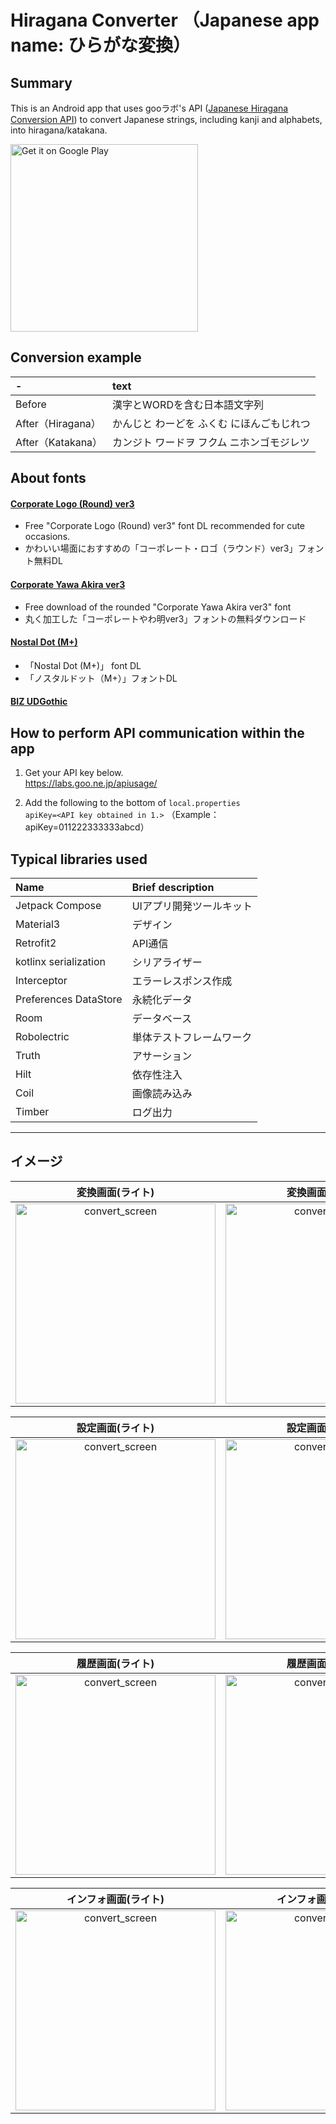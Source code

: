 # Hiragana Converter （Japanese app name: ひらがな変換）

## Summary
This is an Android app that uses gooラボ's API ([Japanese Hiragana Conversion API](https://labs.goo.ne.jp/api/en/hiragana-translation/)) to convert Japanese strings, including kanji and alphabets, into hiragana/katakana.

<a href='https://play.google.com/store/apps/details?id=ksnd.hiraganaconverter&pcampaignid=pcampaignidMKT-Other-global-all-co-prtnr-py-PartBadge-Mar2515-1'><img width="300" alt='Get it on Google Play' src='https://play.google.com/intl/ja/badges/static/images/badges/en_badge_web_generic.png'/></a>

## Conversion example
|-|text|
|:--|:--|
|Before|漢字とWORDを含む日本語文字列|
|After（Hiragana）|かんじと わーどを ふくむ にほんごもじれつ|
|After（Katakana）|カンジト ワードヲ フクム ニホンゴモジレツ|

## About fonts

#### [Corporate Logo (Round) ver3](https://logotype.jp/font-corpmaru.html)
- Free "Corporate Logo (Round) ver3" font DL recommended for cute occasions. 
- かわいい場面におすすめの「コーポレート・ロゴ（ラウンド）ver3」フォント無料DL 

#### [Corporate Yawa Akira ver3](https://logotype.jp/corp-yawamin.html)
- Free download of the rounded "Corporate Yawa Akira ver3" font
- 丸く加工した「コーポレートやわ明ver3」フォントの無料ダウンロード  
  
#### [Nostal Dot (M+)](https://logotype.jp/nosutaru-dot.html)
- 「Nostal Dot (M+)」 font DL  
- 「ノスタルドット（M+）」フォントDL  
  
#### [BIZ UDGothic](https://fonts.google.com/specimen/BIZ+UDGothic)
  
## How to perform API communication within the app

1. Get your API key below.  
https://labs.goo.ne.jp/apiusage/  

2. Add the following to the bottom of `local.properties`  
`apiKey=<API key obtained in 1.>`  （Example： apiKey=011222333333abcd）  

## Typical libraries used  
|Name|Brief description|
|:--|:--|
|Jetpack Compose|UIアプリ開発ツールキット|
|Material3|デザイン|
|Retrofit2|API通信|
|kotlinx serialization|シリアライザー|
|Interceptor|エラーレスポンス作成
|Preferences DataStore|永続化データ|
|Room|データベース|
|Robolectric|単体テストフレームワーク|
|Truth|アサーション|
|Hilt|依存性注入|
|Coil|画像読み込み|
|Timber|ログ出力|
___
## イメージ
|変換画面(ライト)|変換画面(ダーク)|
|:-:|:-:|
|<img width="320" alt="convert_screen" src="https://user-images.githubusercontent.com/60963155/210051987-be80696a-8bad-4b68-b9ae-72ddf2097b1e.PNG">|<img width="320" alt="convert_screen" src="https://user-images.githubusercontent.com/60963155/210051997-1f7f02d2-ea72-4768-a696-1db928339cb4.PNG">|

|設定画面(ライト)|設定画面(ダーク)|
|:-:|:-:|
|<img width="320" alt="convert_screen" src="https://user-images.githubusercontent.com/60963155/210052008-847e6dca-9961-4a0b-83a0-c0a48e964180.PNG">|<img width="320" alt="convert_screen" src="https://user-images.githubusercontent.com/60963155/210052014-e5bea46c-10af-4b92-b346-12e97cab3572.PNG">|

|履歴画面(ライト)|履歴画面(ダーク)|
|:-:|:-:|
|<img width="320" alt="convert_screen" src="https://user-images.githubusercontent.com/60963155/210052019-3b9c0f74-f874-4258-9eee-e29d2488d52b.PNG">|<img width="320" alt="convert_screen" src="https://user-images.githubusercontent.com/60963155/210052028-29f8d902-2aed-47c8-a164-f90aa2b1d9b4.PNG">|

|インフォ画面(ライト)|インフォ画面(ダーク)|
|:-:|:-:|
|<img width="320" alt="convert_screen" src="https://user-images.githubusercontent.com/60963155/210052030-5425ffc2-3f1f-4a72-94c9-b52b33144654.PNG">|<img width="320" alt="convert_screen" src="https://user-images.githubusercontent.com/60963155/210052039-eaf98871-e8db-439e-98e6-4c80124ada5b.PNG">|
